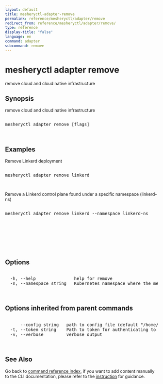 ```yaml
---
layout: default
title: mesheryctl-adapter-remove
permalink: reference/mesheryctl/adapter/remove
redirect_from: reference/mesheryctl/adapter/remove/
type: reference
display-title: "false"
language: en
command: adapter
subcommand: remove
---
```


# mesheryctl adapter remove

remove cloud and cloud native infrastructure

## Synopsis

remove cloud and cloud native infrastructure
<pre class='codeblock-pre'>
<div class='codeblock'>
mesheryctl adapter remove [flags]

</div>
</pre> 

## Examples

Remove Linkerd deployment
<pre class='codeblock-pre'>
<div class='codeblock'>
mesheryctl adapter remove linkerd

</div>
</pre> 

Remove a Linkerd control plane found under a specific namespace (linkerd-ns)
<pre class='codeblock-pre'>
<div class='codeblock'>
mesheryctl adapter remove linkerd --namespace linkerd-ns

</div>
</pre> 

<pre class='codeblock-pre'>
<div class='codeblock'>
		

</div>
</pre> 

## Options

<pre class='codeblock-pre'>
<div class='codeblock'>
  -h, --help               help for remove
  -n, --namespace string   Kubernetes namespace where the mesh is deployed (default "default")

</div>
</pre>

## Options inherited from parent commands

<pre class='codeblock-pre'>
<div class='codeblock'>
      --config string   path to config file (default "/home/aadhitya/.meshery/config.yaml")
  -t, --token string    Path to token for authenticating to Meshery API
  -v, --verbose         verbose output

</div>
</pre>

## See Also

Go back to [command reference index](/reference/mesheryctl/), if you want to add content manually to the CLI documentation, please refer to the [instruction](/project/contributing/contributing-cli#preserving-manually-added-documentation) for guidance.
